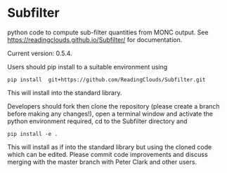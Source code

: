 # Subfilter
python code to compute sub-filter quantities from MONC output.
See https://readingclouds.github.io/Subfilter/ for documentation.

Current version: 0.5.4.

Users should pip install to a suitable environment using

    pip install  git+https://github.com/ReadingClouds/Subfilter.git

This will install into the standard library.

Developers should fork then clone the repository (please create a branch before making 
any changes!), open a terminal window and activate the python environment 
required, cd to the Subfilter directory and

    pip install -e .

This will install as if into the standard library but using the cloned code 
which can be edited. Please commit code improvements and discuss merging with 
the master branch with Peter Clark and other users.
